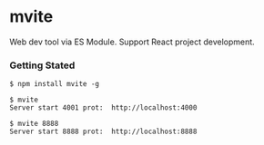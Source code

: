 # mvite
Web dev tool via ES Module. Support React project development.


### Getting Stated

```shell
$ npm install mvite -g

$ mvite
Server start 4001 prot:  http://localhost:4000

$ mvite 8888
Server start 8888 prot:  http://localhost:8888
```
